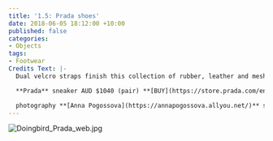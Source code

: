 ```yaml
---
title: '1.5: Prada shoes'
date: 2018-06-05 18:12:00 +10:00
published: false
categories:
- Objects
tags:
- Footwear
Credits Text: |-
  Dual velcro straps finish this collection of rubber, leather and mesh. Wear a pair on your feet for quick getaways and comfort in style.

  **Prada** sneaker AUD $1040 (pair) **[BUY](https://store.prada.com/en/pradaau/man/man-shoes/4O3219-1OUG-F0002)**

  photography **[Anna Pogossova](https://annapogossova.allyou.net/)** styling **[Miguel Urbina Tan](https://www.instagram.com/miguelurbinatan)**
---
```


![Doingbird_Prada_web.jpg](/uploads/Doingbird_Prada_web.jpg)